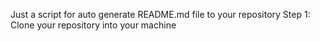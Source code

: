 Just a script for auto generate README.md file to your repository
Step 1: Clone your repository into your machine

